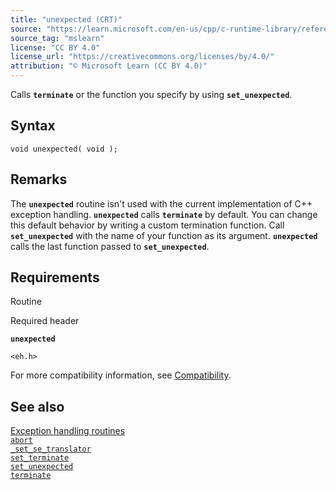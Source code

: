 ```yaml
---
title: "unexpected (CRT)"
source: "https://learn.microsoft.com/en-us/cpp/c-runtime-library/reference/unexpected-crt?view=msvc-170"
source_tag: "mslearn"
license: "CC BY 4.0"
license_url: "https://creativecommons.org/licenses/by/4.0/"
attribution: "© Microsoft Learn (CC BY 4.0)"
---
```

Calls **`terminate`** or the function you specify by using **`set_unexpected`**.

## Syntax

```
void unexpected( void );
```

## Remarks

The **`unexpected`** routine isn't used with the current implementation of C++ exception handling. **`unexpected`** calls **`terminate`** by default. You can change this default behavior by writing a custom termination function. Call **`set_unexpected`** with the name of your function as its argument. **`unexpected`** calls the last function passed to **`set_unexpected`**.

## Requirements

Routine

Required header

**`unexpected`**

`<eh.h>`

For more compatibility information, see [Compatibility](https://learn.microsoft.com/en-us/cpp/c-runtime-library/compatibility?view=msvc-170).

## See also

[Exception handling routines](https://learn.microsoft.com/en-us/cpp/c-runtime-library/exception-handling-routines?view=msvc-170)  
[`abort`](https://learn.microsoft.com/en-us/cpp/c-runtime-library/reference/abort?view=msvc-170)  
[`_set_se_translator`](https://learn.microsoft.com/en-us/cpp/c-runtime-library/reference/set-se-translator?view=msvc-170)  
[`set_terminate`](https://learn.microsoft.com/en-us/cpp/c-runtime-library/reference/set-terminate-crt?view=msvc-170)  
[`set_unexpected`](https://learn.microsoft.com/en-us/cpp/c-runtime-library/reference/set-unexpected-crt?view=msvc-170)  
[`terminate`](https://learn.microsoft.com/en-us/cpp/c-runtime-library/reference/terminate-crt?view=msvc-170)